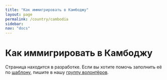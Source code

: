```yaml
---
title: "Как иммигрировать в Камбоджу"
layout: page
permalink: /country/cambodia
sidebar:
nav: "docs"
---
```


# Как иммигрировать в Камбоджу

Страница находится в разработке. Если вы хотите помочь заполнить её по [шаблону](/template), пишите в нашу [группу волонтёров](https://t.me/+FHi3FnJaoWJkMDAx).
